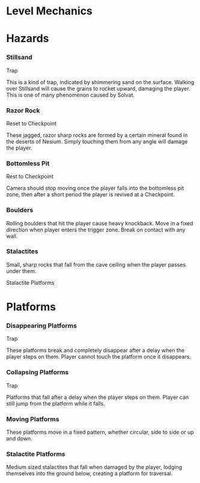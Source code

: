 # Level Mechanics

# Hazards

### Stillsand

Trap

This is a kind of trap, indicated by shimmering sand on the surface. Walking over Stillsand will cause the grains to rocket upward, damaging the player. This is one of many phenomenon caused by Solvat.

### Razor Rock

Reset to Checkpoint

These jagged, razor sharp rocks are formed by a certain mineral found in the deserts of Nesium. Simply touching them from any angle will damage the player.

### Bottomless Pit

Rest to Checkpoint

Camera should stop moving once the player falls into the bottomless pit zone, then after a short period the player is revived at a Checkpoint.

### Boulders

Rolling boulders that hit the player cause heavy knockback. Move in a fixed direction when player enters the trigger zone. Break on contact with any wall.

### Stalactites

Small, sharp rocks that fall from the cave ceiling when the player passes under them.

Stalactite Platforms

# Platforms

### Disappearing Platforms

Trap

These platforms break and completely disappear after a delay when the player steps on them. Player cannot touch the platform once it disappears.

### Collapsing Platforms

Trap

Platforms that fall after a delay when the player steps on them. Player can still jump from the platform while it falls.

### Moving Platforms

These platforms move in a fixed pattern, whether circular, side to side or up and down.

### Stalactite Platforms

Medium sized stalactites that fall when damaged by the player, lodging themselves into the ground below, creating a platform for traversal.